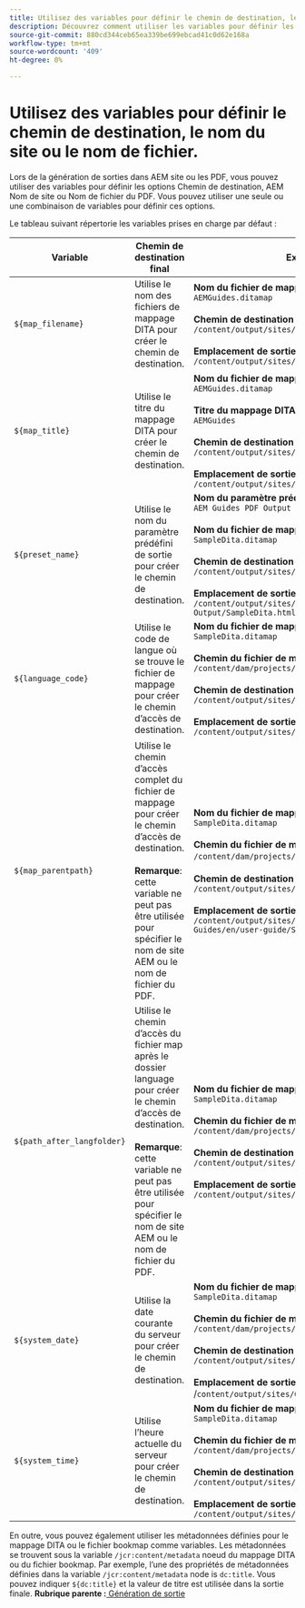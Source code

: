 ```yaml
---
title: Utilisez des variables pour définir le chemin de destination, le nom du site ou le nom de fichier.
description: Découvrez comment utiliser les variables pour définir les options Chemin de destination, Nom du site ou Nom de fichier. Variables prêtes à l’emploi connues prises en charge dans AEM Guides.
source-git-commit: 880cd344ceb65ea339be699ebcad41c0d62e168a
workflow-type: tm+mt
source-wordcount: '409'
ht-degree: 0%

---
```


# Utilisez des variables pour définir le chemin de destination, le nom du site ou le nom de fichier.


Lors de la génération de sorties dans AEM site ou les PDF, vous pouvez utiliser des variables pour définir les options Chemin de destination, AEM Nom de site ou Nom de fichier du PDF. Vous pouvez utiliser une seule ou une combinaison de variables pour définir ces options.

Le tableau suivant répertorie les variables prises en charge par défaut :

| Variable | Chemin de destination final | Exemple |
| --- | --- | --- |
| `${map_filename}` | Utilise le nom des fichiers de mappage DITA pour créer le chemin de destination. | **Nom du fichier de mappage DITA**:<br>`AEMGuides.ditamap`<br><br>**Chemin de destination** configuré comme suit :<br>`/content/output/sites/${map_filename}`<br><br>**Emplacement de sortie final**:<br>`/content/output/sites/aemGuides/AEMGuides.html` |
| `${map_title}` | Utilise le titre du mappage DITA pour créer le chemin de destination. | **Nom du fichier de mappage DITA**:<br>`AEMGuides.ditamap`<br><br>**Titre du mappage DITA**:<br>`AEMGuides`<br><br>**Chemin de destination** configuré comme suit :<br>`/content/output/sites/${map_title}`<br><br>**Emplacement de sortie final**:<br>`/content/output/sites/AEMGuides/AEMGuides.html` |
| `${preset_name}` | Utilise le nom du paramètre prédéfini de sortie pour créer le chemin de destination. | **Nom du paramètre prédéfini de sortie**:<br>`AEM Guides PDF Output`<br><br>**Nom du fichier de mappage DITA**:<br>`SampleDita.ditamap`<br><br>**Chemin de destination** configuré comme suit :<br>`/content/output/sites/${preset_name}`<br><br>**Emplacement de sortie final**:<br>`/content/output/sites/AEM Guides PDF Output/SampleDita.html` |
| `${language_code}` | Utilise le code de langue où se trouve le fichier de mappage pour créer le chemin d’accès de destination. | **Nom du fichier de mappage DITA**:<br>`SampleDita.ditamap`<br><br>**Chemin du fichier de mappage DITA**:<br>`/content/dam/projects/AEM-Guides/en/user-guide/`<br><br>**Chemin de destination** configuré comme suit :<br>`/content/output/sites/${language_code}`<br><br>**Emplacement de sortie final**:<br>`/content/output/sites/en/SampleDita.html` |
| `${map_parentpath}` | Utilise le chemin d’accès complet du fichier de mappage pour créer le chemin d’accès de destination.<br><br>**Remarque**: cette variable ne peut pas être utilisée pour spécifier le nom de site AEM ou le nom de fichier du PDF. | **Nom du fichier de mappage DITA**:<br>`SampleDita.ditamap`<br><br>**Chemin du fichier de mappage DITA**:<br>`/content/dam/projects/AEM-Guides/en/user-guide`/<br><br>**Chemin de destination** configuré comme suit :<br>`/content/output/sites/${map_parentpath}`<br><br>**Emplacement de sortie final**:<br>`/content/output/sites/content/dam/projects/AEM-Guides/en/user-guide/SampleDita.html` |
| `${path_after_langfolder}` | Utilise le chemin d’accès du fichier map après le dossier language pour créer le chemin d’accès de destination.<br><br>**Remarque**: cette variable ne peut pas être utilisée pour spécifier le nom de site AEM ou le nom de fichier du PDF. | **Nom du fichier de mappage DITA**:<br>`SampleDita.ditamap`<br><br>**Chemin du fichier de mappage DITA**:<br>`/content/dam/projects/AEM-Guides/en/user-guide/`<br><br>**Chemin de destination** configuré comme suit :<br>`/content/output/sites/${path\_after\_langfolder}`<br><br>**Emplacement de sortie final**:<br>`/content/output/sites/user-guide/SampleDita.html` |
| `${system_date}` | Utilise la date courante du serveur pour créer le chemin de destination. | **Nom du fichier de mappage DITA**: <br> `SampleDita.ditamap` <br><br> **Chemin du fichier de mappage DITA :** <br> `/content/dam/projects/AEM-Guides/en/user-guide/` <br><br> **Chemin de destination** configuré comme suit : <br> `/content/output/sites/${system_date}` <br> <br> **Emplacement de sortie final :** <br> /`content/output/sites/08252023/SampleDita.html` |
| `${system_time}` | Utilise l’heure actuelle du serveur pour créer le chemin de destination. | **Nom du fichier de mappage DITA :** <br>`SampleDita.ditamap` <br> <br> **Chemin du fichier de mappage DITA :** <br>`/content/dam/projects/AEM-Guides/en/user-guide/` <br><Br>**Chemin de destination** configuré comme suit : <br> `/content/output/sites/${system_time}`<br><br>**Emplacement de sortie final :**<br>`/content/output/sites/055612/SampleDita.html` |

En outre, vous pouvez également utiliser les métadonnées définies pour le mappage DITA ou le fichier bookmap comme variables. Les métadonnées se trouvent sous la variable `/jcr:content/metadata` noeud du mappage DITA ou du fichier bookmap. Par exemple, l’une des propriétés de métadonnées définies dans la variable `/jcr:content/metadata` node is `dc:title`. Vous pouvez indiquer `${dc:title}` et la valeur de titre est utilisée dans la sortie finale.
**Rubrique parente :**[ Génération de sortie](generate-output.md)
